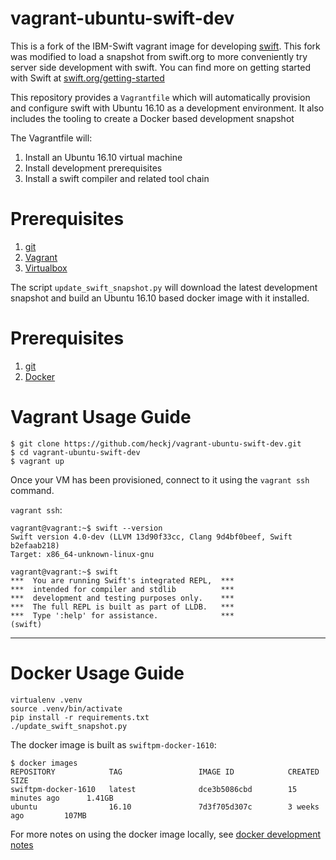 # vagrant-ubuntu-swift-dev

This is a fork of the IBM-Swift vagrant image for developing
[swift](https://swift.org/). This fork was modified to load a snapshot from
swift.org to more conveniently try server side development with swift. You can
find more on getting started with Swift at
[swift.org/getting-started](https://swift.org/getting-started/)

This repository provides a `Vagrantfile` which will automatically provision and
configure swift with Ubuntu 16.10 as a development environment. It also includes
the tooling to create a Docker based development snapshot

The Vagrantfile will:

1. Install an Ubuntu 16.10 virtual machine
2. Install development prerequisites
3. Install a swift compiler and related tool chain

# Prerequisites
1. [git](https://git-scm.com)
2. [Vagrant](https://www.vagrantup.com)
3. [Virtualbox](https://www.virtualbox.org)

The script `update_swift_snapshot.py` will download the latest development
snapshot and build an Ubuntu 16.10 based docker image with it installed.

# Prerequisites
1. [git](https://git-scm.com)
2. [Docker](https://www.docker.com/products/overview)

# Vagrant Usage Guide

```
$ git clone https://github.com/heckj/vagrant-ubuntu-swift-dev.git
$ cd vagrant-ubuntu-swift-dev
$ vagrant up
```

Once your VM has been provisioned, connect to it using the `vagrant ssh` command.

`vagrant ssh`:

```
vagrant@vagrant:~$ swift --version
Swift version 4.0-dev (LLVM 13d90f33cc, Clang 9d4bf0beef, Swift b2efaab218)
Target: x86_64-unknown-linux-gnu

vagrant@vagrant:~$ swift
***  You are running Swift's integrated REPL,  ***
***  intended for compiler and stdlib          ***
***  development and testing purposes only.    ***
***  The full REPL is built as part of LLDB.   ***
***  Type ':help' for assistance.              ***
(swift)
```

---

# Docker Usage Guide

```
virtualenv .venv
source .venv/bin/activate
pip install -r requirements.txt
./update_swift_snapshot.py
```

The docker image is built as `swiftpm-docker-1610`:

```
$ docker images
REPOSITORY            TAG                 IMAGE ID            CREATED             SIZE
swiftpm-docker-1610   latest              dce3b5086cbd        15 minutes ago      1.41GB
ubuntu                16.10               7d3f705d307c        3 weeks ago         107MB
```

For more notes on using the docker image locally, see [docker development notes](./docker_devnotes.md)
